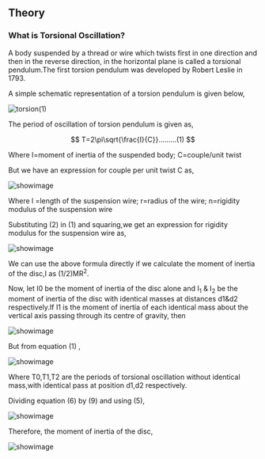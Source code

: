 ## Theory

###   What is Torsional Oscillation? 
A body suspended by a thread or wire which twists first in one direction and then in the reverse direction, in the horizontal plane is called a torsional pendulum.The first torsion pendulum was developed by Robert Leslie in 1793.

A simple schematic representation of a torsion pendulum is given below,


![torsion(1)](https://github.com/user-attachments/assets/32c44da2-800b-465d-9dc8-f7c4899a80cc)


The period of oscillation of torsion pendulum is given as,

$$ T=2\pi\sqrt{\frac{I}{C}}.........(1) $$

Where   I=moment of inertia of the suspended body; C=couple/unit twist 

But we have an expression for  couple per unit twist C as,

![showimage](https://github.com/user-attachments/assets/18ef3a68-c923-43aa-bc1a-8ced4fc9d32b)

Where   l =length of the suspension wire; r=radius of the wire; n=rigidity modulus of  the suspension wire

Substituting (2) in (1) and squaring,we get an expression for rigidity modulus for the suspension wire as,

![showimage](https://github.com/user-attachments/assets/7ff2626d-9fc0-47ea-baf0-aaad945f1171)

We can use the above formula directly if we calculate the moment of inertia of the disc,I as (1/2)MR<sup>2</sup>.

Now, let I0  be the moment of inertia of the disc alone and I<sub>1</sub> & I<sub>2</sub> be the moment of inertia of the disc with identical masses at distances d1&d2 respectively.If  I1 is the moment of inertia of each identical mass about the vertical axis passing through its centre of gravity, then

![showimage](https://github.com/user-attachments/assets/b4575fa3-dbdd-4046-8667-54346df0ef55)

But from equation (1) ,

![showimage](https://github.com/user-attachments/assets/a24cdfb1-1cc0-45ca-81f0-4fa03c27b367)

Where T0,T1,T2 are the periods of torsional oscillation without identical mass,with identical pass at position d1,d2 respectively.

Dividing equation (6) by (9) and using (5),

![showimage](https://github.com/user-attachments/assets/fab9e2ec-9df7-40b4-a092-56fc812d7f9e)

Therefore, the moment of inertia of the disc,

![showimage](https://github.com/user-attachments/assets/d0966e30-ddc2-4a61-b957-003f804a5f6f)



